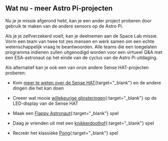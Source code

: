 ## Wat nu - meer Astro Pi-projecten

Nu je je missie afgerond hebt, kan je een ander project proberen door gebruik te maken van de andere sensors op de Astro Pi.

Als je je zelfverzekerd voelt, kan je deelnemen aan de Space Lab missie. Vorm een team van twee tot zes mensen en werk samen om een echte wetenschappelijk vraag te beantwoorden. Alle teams die een toegelaten programma indienen zullen uitgenodigd worden voor een virtueel Q&A met een ESA-astronaut op het einde van de cyclus van de Astro Pi uitdaging.

Als alternatief kan je ook een van onze andere Sense HAT-projecten proberen:

+ Kom [meer te weten over de Sense HAT](https://projects.raspberrypi.org/en/projects/getting-started-with-the-sense-hat){target="_blank"} en de andere dingen die het kan doen

+ Creeer wat mooie [willekeurige glinsteringen](https://projects.raspberrypi.org/en/projects/sense-hat-random-sparkles){:target="_blank"} op de LED-display van de Sense HAT

+ Maak een [Flappy Astronaut](https://projects.raspberrypi.org/en/projects/flappy-astronaut){:target="_blank"} spel

+ Daag je vrienden uit met een [knikkerdoolhof](https://projects.raspberrypi.org/en/projects/sense-hat-marble-maze){:target="_blank"} spel

+ Recreër het klassieke [Pong](https://projects.raspberrypi.org/en/projects/sense-hat-pong){:target="_blank"} spel
